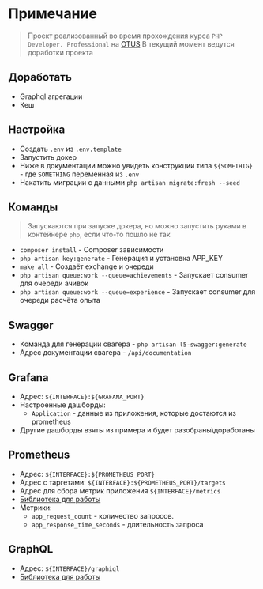 # Примечание

> Проект реализованный во время прохождения курса `PHP Developer. Professional` на [OTUS](https://otus.ru/)
> В текущий момент ведутся доработки проекта

## Доработать

* Graphql агрегации
* Кеш

## Настройка

* Создать `.env` из `.env.template`
* Запустить докер
* Ниже в документации можно увидеть конструкции типа `${SOMETHIG}` - где `SOMETHING` переменная из `.env`
* Накатить миграции с данными `php artisan migrate:fresh --seed`

## Команды

> Запускаются при запуске докера, но можно запустить руками в контейнере `php`, если что-то пошло не так

* `composer install` - Composer зависимости
* `php artisan key:generate` - Генерация и установка APP_KEY
* `make all` - Создаёт exchange и очереди
* `php artisan queue:work --queue=achievements` - Запускает consumer для очереди ачивок
* `php artisan queue:work --queue=experience` - Запускает consumer для очереди расчёта опыта

## Swagger

* Команда для генерации свагера - `php artisan l5-swagger:generate`
* Адрес документации свагера - `/api/documentation`

## Grafana

* Адрес: `${INTERFACE}:${GRAFANA_PORT}`
* Настроенные дашборды:
    * `Application` - данные из приложения, которые достаются из prometheus
* Другие дашборды взяты из примера и будет разобраны\доработаны

## Prometheus

* Адрес: `${INTERFACE}:${PROMETHEUS_PORT}`
* Адрес с таргетами: `${INTERFACE}:${PROMETHEUS_PORT}/targets`
* Адрес для сбора метрик приложения `${INTERFACE}/metrics`
* [Библиотека для работы](https://github.com/Superbalist/laravel-prometheus-exporter)
* Метрики:
    * `app_request_count` - количество запросов.
    * `app_response_time_seconds` - длительность запроса

## GraphQL

* Адрес: `${INTERFACE}/graphiql`
* [Библиотека для работы](https://github.com/rebing/graphql-laravel)

